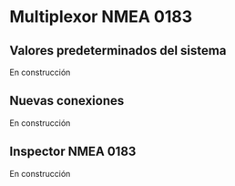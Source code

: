 # Multiplexor NMEA 0183


## Valores predeterminados del sistema
En construcción



## Nuevas conexiones
En construcción



## Inspector NMEA 0183
En construcción


